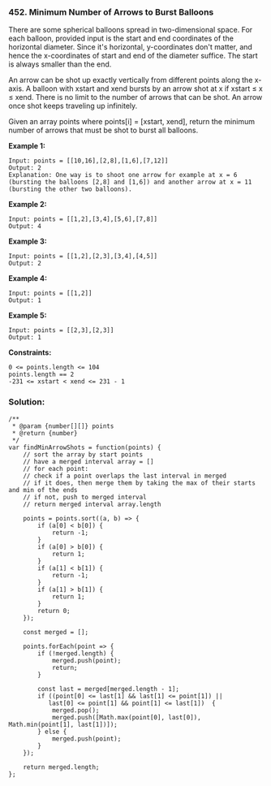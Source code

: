 ### 452. Minimum Number of Arrows to Burst Balloons

There are some spherical balloons spread in two-dimensional space. For each balloon, provided input is the start and end coordinates of the horizontal diameter. Since it's horizontal, y-coordinates don't matter, and hence the x-coordinates of start and end of the diameter suffice. The start is always smaller than the end.

An arrow can be shot up exactly vertically from different points along the x-axis. A balloon with xstart and xend bursts by an arrow shot at x if xstart ≤ x ≤ xend. There is no limit to the number of arrows that can be shot. An arrow once shot keeps traveling up infinitely.

Given an array points where points[i] = [xstart, xend], return the minimum number of arrows that must be shot to burst all balloons. 

**Example 1:**
```
Input: points = [[10,16],[2,8],[1,6],[7,12]]
Output: 2
Explanation: One way is to shoot one arrow for example at x = 6 (bursting the balloons [2,8] and [1,6]) and another arrow at x = 11 (bursting the other two balloons).
```

**Example 2:**
```
Input: points = [[1,2],[3,4],[5,6],[7,8]]
Output: 4
```

**Example 3:**
```
Input: points = [[1,2],[2,3],[3,4],[4,5]]
Output: 2
```

**Example 4:**
```
Input: points = [[1,2]]
Output: 1
```

**Example 5:**
```
Input: points = [[2,3],[2,3]]
Output: 1
``` 

**Constraints:**
```
0 <= points.length <= 104
points.length == 2
-231 <= xstart < xend <= 231 - 1
```

### Solution:
```
/**
 * @param {number[][]} points
 * @return {number}
 */
var findMinArrowShots = function(points) {
    // sort the array by start points
    // have a merged interval array = []
    // for each point:
    // check if a point overlaps the last interval in merged
    // if it does, then merge them by taking the max of their starts and min of the ends
    // if not, push to merged interval
    // return merged interval array.length
    
    points = points.sort((a, b) => {
        if (a[0] < b[0]) {
            return -1;
        }
        if (a[0] > b[0]) {
            return 1;
        }
        if (a[1] < b[1]) {
            return -1;
        }
        if (a[1] > b[1]) {
            return 1;
        }
        return 0;
    });
    
    const merged = [];
    
    points.forEach(point => {
        if (!merged.length) {
            merged.push(point);
            return;
        }

        const last = merged[merged.length - 1];
        if ((point[0] <= last[1] && last[1] <= point[1]) ||
           last[0] <= point[1] && point[1] <= last[1])  {
            merged.pop();
            merged.push([Math.max(point[0], last[0]), Math.min(point[1], last[1])]);
        } else {
            merged.push(point);
        }
    });
    
    return merged.length;
};
```
